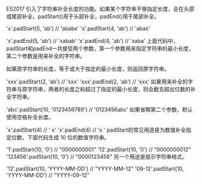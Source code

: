 ES2017 引入了字符串补全长度的功能。如果某个字符串不够指定长度，会在头部或尾部补全。padStart()用于头部补全，padEnd()用于尾部补全。

'x'.padStart(5, 'ab') // 'ababx'
'x'.padStart(4, 'ab') // 'abax'

'x'.padEnd(5, 'ab') // 'xabab'
'x'.padEnd(4, 'ab') // 'xaba'
上面代码中，padStart和padEnd一共接受两个参数，第一个参数用来指定字符串的最小长度，第二个参数是用来补全的字符串。

如果原字符串的长度，等于或大于指定的最小长度，则返回原字符串。

'xxx'.padStart(2, 'ab') // 'xxx'
'xxx'.padEnd(2, 'ab') // 'xxx'
如果用来补全的字符串与原字符串，两者的长度之和超过了指定的最小长度，则会截去超出位数的补全字符串。

'abc'.padStart(10, '0123456789')
// '0123456abc'
如果省略第二个参数，默认使用空格补全长度。

'x'.padStart(4) // '   x'
'x'.padEnd(4) // 'x   '
padStart的常见用途是为数值补全指定位数。下面代码生成 10 位的数值字符串。

'1'.padStart(10, '0') // "0000000001"
'12'.padStart(10, '0') // "0000000012"
'123456'.padStart(10, '0') // "0000123456"
另一个用途是提示字符串格式。

'12'.padStart(10, 'YYYY-MM-DD') // "YYYY-MM-12"
'09-12'.padStart(10, 'YYYY-MM-DD') // "YYYY-09-12"